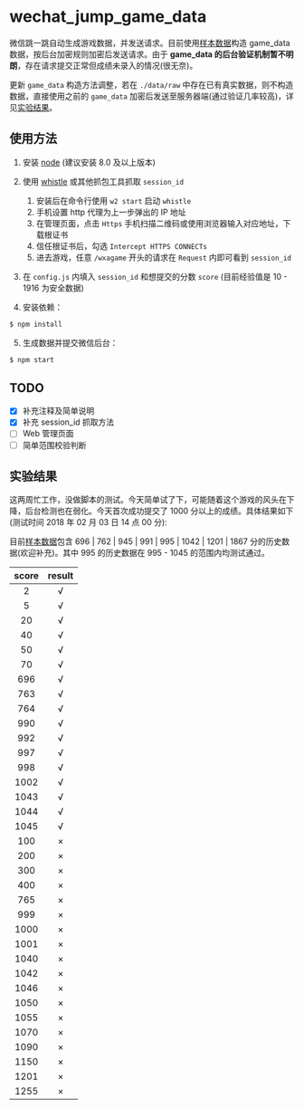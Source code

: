 # wechat_jump_game_data

微信跳一跳自动生成游戏数据，并发送请求。目前使用[样本数据](./data/game_data.js)构造 game_data 数据，按后台加密规则加密后发送请求。由于 **game_data 的后台验证机制暂不明朗**，存在请求提交正常但成绩未录入的情况(很无奈)。

更新 `game_data` 构造方法调整，若在 `./data/raw` 中存在已有真实数据，则不构造数据，直接使用之前的 `game_data` 加密后发送至服务器端(通过验证几率较高)，详见[实验结果](#实验结果)。

## 使用方法

1. 安装 [node](https://github.com/nodejs/node) (建议安装 8.0 及以上版本)
2. 使用 [whistle](https://github.com/avwo/whistle) 或其他抓包工具抓取 `session_id`
   1. 安装后在命令行使用 `w2 start` 启动 `whistle`
   2. 手机设置 http 代理为上一步弹出的 IP 地址
   3. 在管理页面，点击 `Https` 手机扫描二维码或使用浏览器输入对应地址，下载根证书
   4. 信任根证书后，勾选 `Intercept HTTPS CONNECTs`
   5. 进去游戏，任意 `/wxagame` 开头的请求在 `Request` 内即可看到 `session_id`
3. 在 `config.js` 内填入 `session_id` 和想提交的分数 `score` (目前经验值是 10 - 1916 为安全数据)

4. 安装依赖：

```bash
$ npm install
```

5. 生成数据并提交微信后台：

```bash
$ npm start
```

## TODO

* [x] 补充注释及简单说明
* [x] 补充 session_id 抓取方法
* [ ] Web 管理页面
* [ ] 简单范围校验判断

## 实验结果

这两周忙工作，没做脚本的测试。今天简单试了下，可能随着这个游戏的风头在下降，后台检测也在弱化。今天首次成功提交了 1000 分以上的成绩。具体结果如下(测试时间 2018 年 02 月 03 日 14 点 00 分):

目前[样本数据](./data/raw)包含 696 | 762 | 945 | 991 | 995 | 1042 | 1201 | 1867 分的历史数据(欢迎补充)。其中 995 的历史数据在 995 - 1045 的范围内均测试通过。

| score | result |
| :---: | :----: |
|   2   |   √    |
|   5   |   √    |
|  20   |   √    |
|  40   |   √    |
|  50   |   √    |
|  70   |   √    |
|  696  |   √    |
|  763  |   √    |
|  764  |   √    |
|  990  |   √    |
|  992  |   √    |
|  997  |   √    |
|  998  |   √    |
| 1002  |   √    |
| 1043  |   √    |
| 1044  |   √    |
| 1045  |   √    |
|  100  |   ×    |
|  200  |   ×    |
|  300  |   ×    |
|  400  |   ×    |
|  765  |   ×    |
|  999  |   ×    |
| 1000  |   ×    |
| 1001  |   ×    |
| 1040  |   ×    |
| 1042  |   ×    |
| 1046  |   ×    |
| 1050  |   ×    |
| 1055  |   ×    |
| 1070  |   ×    |
| 1090  |   ×    |
| 1150  |   ×    |
| 1201  |   ×    |
| 1255  |   ×    |
